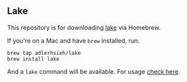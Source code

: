 ## Lake

This repository is for downloading [lake](https://github.com/adlerhsieh/lake) via Homebrew.

If you're on a Mac and have `brew` installed, run:

```
brew tap adlerhsieh/lake
brew install lake
```

And a `lake` command will be available. For usage [check here](https://github.com/adlerhsieh/lake).
